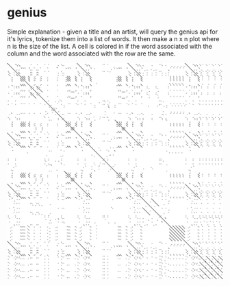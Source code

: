 # genius

Simple explanation - given a title and an artist, will query the genius api for it's lyrics, tokenize them into a list of words. It then make a n x n plot where n is the size of the list. A cell is colored in if the word associated with the column and the word associated with the row are the same.

![image example](https://github.com/Maggab1031/genius/blob/master/dump/kanye%20west/All%20of%20the%20Lights_kanye%20west.jpg "Kanye West's All of the lights")
